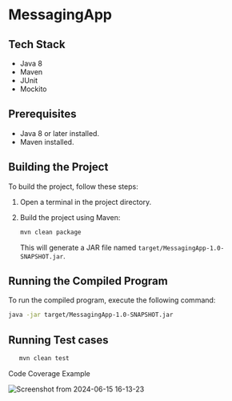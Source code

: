 # MessagingApp

## Tech Stack
- Java 8
- Maven
- JUnit
- Mockito

## Prerequisites
- Java 8 or later installed.
- Maven installed.

## Building the Project
To build the project, follow these steps:

1. Open a terminal in the project directory.
2. Build the project using Maven:

    ```sh
    mvn clean package
    ```

    This will generate a JAR file named `target/MessagingApp-1.0-SNAPSHOT.jar`.

## Running the Compiled Program
To run the compiled program, execute the following command:

```sh
java -jar target/MessagingApp-1.0-SNAPSHOT.jar
```
## Running Test cases

 ```sh
    mvn clean test
```
Code Coverage Example 

![Screenshot from 2024-06-15 16-13-23](https://github.com/NirmalBadodariya/MessagingApp/assets/100902687/2f39ce7a-ec9c-447e-8527-cfc77a175d3c)

